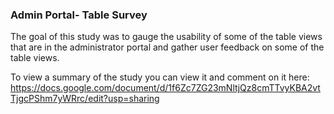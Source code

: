 ### Admin Portal- Table Survey

The goal of this study was to gauge the usability of some of the table views that are in the administrator portal and gather user feedback on some of the table views.   

To view a summary of the study you can view it and comment on it here: https://docs.google.com/document/d/1f6Zc7ZG23mNltjQz8cmTTvyKBA2vtTjgcPShm7yWRrc/edit?usp=sharing